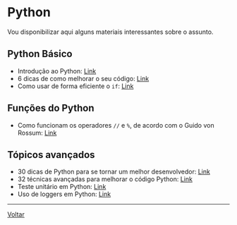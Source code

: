 # Python

Vou disponibilizar aqui alguns materiais interessantes sobre o assunto.

## Python Básico

* Introdução ao Python: [Link](https://towardsdatascience.com/introduction-to-python-c43e17aaa78b)
* 6 dicas de como melhorar o seu código: [Link](https://towardsdatascience.com/python-6-coding-hygiene-tips-that-helped-me-got-promoted-c70b4380f1c7)
* Como usar de forma eficiente o `if`: [Link](https://towardsdatascience.com/elegant-and-efficient-usage-of-if-else-clauses-d41d3e88fe07)

## Funções do Python

* Como funcionam os operadores `//` e `%`, de acordo com o Guido von Rossum: [Link](http://python-history.blogspot.com/2010/08/why-pythons-integer-division-floors.html)


## Tópicos avançados

* 30 dicas de Python para se tornar um melhor desenvolvedor: [Link](https://medium.com/pythonland/30-python-language-tricks-that-will-make-you-a-better-coder-f08f811a7b0f)
* 32 técnicas avançadas para melhorar o código Python: [Link](https://betterprogramming.pub/thirty-two-advanced-techniques-for-better-python-code-6717226eb611)
* Teste unitário em Python: [Link](https://levelup.gitconnected.com/unit-testing-in-python-mocking-patching-and-dependency-injection-301280db2fed)
* Uso de loggers em Python: [Link](https://levelup.gitconnected.com/python-logger-better-than-print-statements-ba453e512308)

---

[Voltar](https://victor0machado.github.io/)
